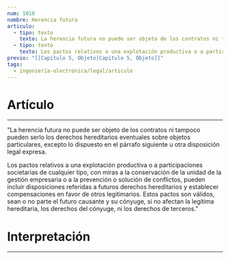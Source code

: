 ```yaml
---
num: 1010
nombre: Herencia futura
articulo:
  - tipo: texto
    texto: La herencia futura no puede ser objeto de los contratos ni tampoco pueden serlo los derechos hereditarios eventuales sobre objetos particulares, excepto lo dispuesto en el párrafo siguiente u otra disposición legal expresa.
  - tipo: texto
    texto: Los pactos relativos a una explotación productiva o a participaciones societarias de cualquier tipo, con miras a la conservación de la unidad de la gestión empresaria o a la prevención o solución de conflictos, pueden incluir disposiciones referidas a futuros derechos hereditarios y establecer compensaciones en favor de otros legitimarios. Estos pactos son válidos, sean o no parte el futuro causante y su cónyuge, si no afectan la legítima hereditaria, los derechos del cónyuge, ni los derechos de terceros.
previo: "[[Capítulo 5, Objeto|Capítulo 5, Objeto]]"
tags:
  - ingeniería-electrónica/legal/articulo
---
```

# Artículo
---
"La herencia futura no puede ser objeto de los contratos ni tampoco pueden serlo los derechos hereditarios eventuales sobre objetos particulares, excepto lo dispuesto en el párrafo siguiente u otra disposición legal expresa.

Los pactos relativos a una explotación productiva o a participaciones societarias de cualquier tipo, con miras a la conservación de la unidad de la gestión empresaria o a la prevención o solución de conflictos, pueden incluir disposiciones referidas a futuros derechos hereditarios y establecer compensaciones en favor de otros legitimarios. Estos pactos son válidos, sean o no parte el futuro causante y su cónyuge, si no afectan la legítima hereditaria, los derechos del cónyuge, ni los derechos de terceros."

# Interpretación
---
